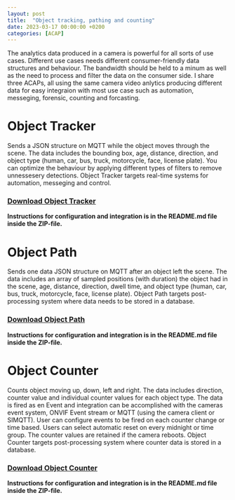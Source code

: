 ```yaml
---
layout: post
title:  "Object tracking, pathing and counting"
date: 2023-03-17 00:00:00 +0200
categories: [ACAP]
---
```


The analytics data produced in a camera is powerful for all sorts of use cases.  Different use cases needs different consumer-friendly data structures and behaviour.  The bandwidth should be held to a minum as well as the need to process and filter the data on the consumer side.  I share three ACAPs, all using the same camera video anlytics producing different data for easy integraion with most use case such as automation, messeging, forensic, counting and forcasting.

# Object Tracker
Sends a JSON structure on MQTT while the object moves through the scene.  The data includes the bounding box, age, distance, direction, and object type (human, car, bus, truck, motorcycle, face, license plate).  You can optimize the behaviour by applying different types of filters to remove unnessesery detections.
Object Tracker targets real-time systems for automation, messeging and control.  

### [Download Object Tracker](https://acap.juhlin.me/package/ObjectTracker)
__Instructions for configuration and integration is in the README.md file inside the ZIP-file.__

# Object Path
Sends one data JSON structure on MQTT after an object left the scene.  The data includes an array of sampled positions (with duration) the object had in the scene, age, distance, direction, dwell time, and object type (human, car, bus, truck, motorcycle, face, license plate).
Object Path targets post-processing system where data needs to be stored in a database.  

### [Download Object Path](https://acap.juhlin.me/package/ObjectPath)
__Instructions for configuration and integration is in the README.md file inside the ZIP-file.__

# Object Counter
Counts object moving up, down, left and right.  The data includes direction, counter value and individual counter values for each object type.  The data is fired as en Event and integration can be accomplished with the cameras event system, ONVIF Event stream or MQTT (using the camera client or SIMQTT).
User can configure events to be fired on each counter change or time based.  Users can select automatic reset on every midnight or time group.  The counter values are retained if the camera reboots.
Object Counter targets post-processing system where counter data is stored in a database.  

### [Download Object Counter](https://acap.juhlin.me/package/ObjectCounter)
__Instructions for configuration and integration is in the README.md file inside the ZIP-file.__
